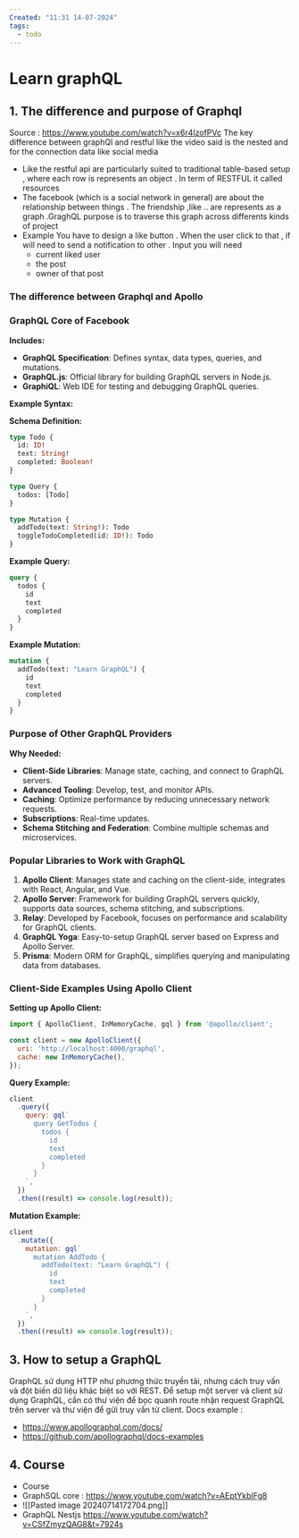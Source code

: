 ```yaml
---
Created: "11:31 14-07-2024"
tags:
  - todo
---
```


# Learn graphQL


## 1. The difference and purpose of Graphql
Source :  https://www.youtube.com/watch?v=x6r4IzofPVc 
The key difference between graphQl and restful like the video said is the nested and for the connection data like social media 
- Like the restful api are particularly suited to traditional table-based setup , where each row is represents an object . In term of RESTFUL it called resources
- The facebook (which is a social network in general) are about the relationship between things . The friendship ,like .. are represents as a graph .GraghQL purpose is to traverse this graph across differents kinds of project
- Example You have to design a like button . When the user click to that , if will need to send a notification to other . Input you will need 
	- current liked user 
	- the post
	- owner of that post
### The difference between Graphql and Apollo 
### GraphQL Core of Facebook

**Includes:**
- **GraphQL Specification**: Defines syntax, data types, queries, and mutations.
- **GraphQL.js**: Official library for building GraphQL servers in Node.js.
- **GraphiQL**: Web IDE for testing and debugging GraphQL queries.

**Example Syntax:**

**Schema Definition:**
```graphql
type Todo {
  id: ID!
  text: String!
  completed: Boolean!
}

type Query {
  todos: [Todo]
}

type Mutation {
  addTodo(text: String!): Todo
  toggleTodoCompleted(id: ID!): Todo
}
```

**Example Query:**
```graphql
query {
  todos {
    id
    text
    completed
  }
}
```

**Example Mutation:**
```graphql
mutation {
  addTodo(text: "Learn GraphQL") {
    id
    text
    completed
  }
}
```

### Purpose of Other GraphQL Providers

**Why Needed:**
- **Client-Side Libraries**: Manage state, caching, and connect to GraphQL servers.
- **Advanced Tooling**: Develop, test, and monitor APIs.
- **Caching**: Optimize performance by reducing unnecessary network requests.
- **Subscriptions**: Real-time updates.
- **Schema Stitching and Federation**: Combine multiple schemas and microservices.

### Popular Libraries to Work with GraphQL

1. **Apollo Client**: Manages state and caching on the client-side, integrates with React, Angular, and Vue.
2. **Apollo Server**: Framework for building GraphQL servers quickly, supports data sources, schema stitching, and subscriptions.
3. **Relay**: Developed by Facebook, focuses on performance and scalability for GraphQL clients.
4. **GraphQL Yoga**: Easy-to-setup GraphQL server based on Express and Apollo Server.
5. **Prisma**: Modern ORM for GraphQL, simplifies querying and manipulating data from databases.

### Client-Side Examples Using Apollo Client

**Setting up Apollo Client:**
```javascript
import { ApolloClient, InMemoryCache, gql } from '@apollo/client';

const client = new ApolloClient({
  uri: 'http://localhost:4000/graphql',
  cache: new InMemoryCache(),
});
```

**Query Example:**
```javascript
client
  .query({
    query: gql`
      query GetTodos {
        todos {
          id
          text
          completed
        }
      }
    `,
  })
  .then((result) => console.log(result));
```

**Mutation Example:**
```javascript
client
  .mutate({
    mutation: gql`
      mutation AddTodo {
        addTodo(text: "Learn GraphQL") {
          id
          text
          completed
        }
      }
    `,
  })
  .then((result) => console.log(result));
```



## 3. How to setup a GraphQL

GraphQL sử dụng HTTP như phương thức truyền tải, nhưng cách truy vấn và đột biến dữ liệu khác biệt so với REST. Để setup một server và client sử dụng GraphQL, cần có thư viện để bọc quanh route nhận request GraphQL trên server và thư viện để gửi truy vấn từ client.
Docs example :
- https://www.apollographql.com/docs/
- https://github.com/apollographql/docs-examples

## 4. Course 
- Course 
- GraphSQL core : https://www.youtube.com/watch?v=AEptYkblFg8
- ![[Pasted image 20240714172704.png]]
- GraphQL Nestjs https://www.youtube.com/watch?v=CSfZmyzQAG8&t=7924s
